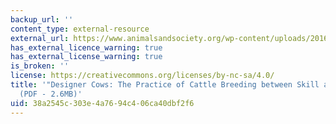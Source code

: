 ```yaml
---
backup_url: ''
content_type: external-resource
external_url: https://www.animalsandsociety.org/wp-content/uploads/2016/01/grasseni.pdf
has_external_licence_warning: true
has_external_license_warning: true
is_broken: ''
license: https://creativecommons.org/licenses/by-nc-sa/4.0/
title: '"Designer Cows: The Practice of Cattle Breeding between Skill and Standardization."
  (PDF - 2.6MB)'
uid: 38a2545c-303e-4a76-94c4-06ca40dbf2f6
---
```

